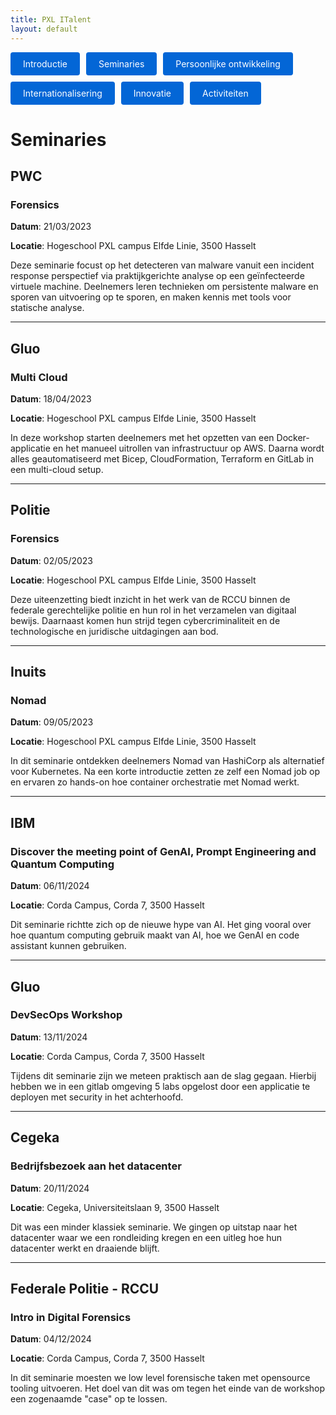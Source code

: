 ```yaml
---
title: PXL ITalent
layout: default
---
```


<p style="display: flex; flex-wrap: wrap; gap: 10px;">
  <a href="./" style="background: #0366d6; color: #fff; padding: 10px 20px; border-radius: 4px; text-decoration: none;">
    Introductie
  </a>
  <a href="./seminaries.html" style="background: #0366d6; color: #fff; padding: 10px 20px; border-radius: 4px; text-decoration: none;">
    Seminaries
  </a>
  <a href="./persoonlijke_groei.html" style="background: #0366d6; color: #fff; padding: 10px 20px; border-radius: 4px; text-decoration: none;">
    Persoonlijke ontwikkeling
  </a>
  <a href="./internationalisering.html" style="background: #0366d6; color: #fff; padding: 10px 20px; border-radius: 4px; text-decoration: none;">
    Internationalisering
  </a>
  <a href="./innovatie.html" style="background: #0366d6; color: #fff; padding: 10px 20px; border-radius: 4px; text-decoration: none;">
    Innovatie
  </a>
  <a href="./activiteiten.html" style="background: #0366d6; color: #fff; padding: 10px 20px; border-radius: 4px; text-decoration: none;">
    Activiteiten
  </a>
</p>

# Seminaries

## PWC

### Forensics

**Datum**: 21/03/2023

**Locatie**: Hogeschool PXL campus Elfde Linie, 3500 Hasselt

Deze seminarie focust op het detecteren van malware vanuit een incident response perspectief via praktijkgerichte analyse op een geïnfecteerde virtuele machine. Deelnemers leren technieken om persistente malware en sporen van uitvoering op te sporen, en maken kennis met tools voor statische analyse.

---

## Gluo

### Multi Cloud

**Datum**: 18/04/2023

**Locatie**: Hogeschool PXL campus Elfde Linie, 3500 Hasselt

In deze workshop starten deelnemers met het opzetten van een Docker-applicatie en het manueel uitrollen van infrastructuur op AWS. Daarna wordt alles geautomatiseerd met Bicep, CloudFormation, Terraform en GitLab in een multi-cloud setup.

---

## Politie

### Forensics

**Datum**: 02/05/2023

**Locatie**: Hogeschool PXL campus Elfde Linie, 3500 Hasselt

Deze uiteenzetting biedt inzicht in het werk van de RCCU binnen de federale gerechtelijke politie en hun rol in het verzamelen van digitaal bewijs. Daarnaast komen hun strijd tegen cybercriminaliteit en de technologische en juridische uitdagingen aan bod.

---

## Inuits

### Nomad

**Datum**: 09/05/2023

**Locatie**: Hogeschool PXL campus Elfde Linie, 3500 Hasselt

In dit seminarie ontdekken deelnemers Nomad van HashiCorp als alternatief voor Kubernetes. Na een korte introductie zetten ze zelf een Nomad job op en ervaren zo hands-on hoe container orchestratie met Nomad werkt.

---

## IBM

### Discover the meeting point of GenAI, Prompt Engineering and Quantum Computing

**Datum**: 06/11/2024

**Locatie**: Corda Campus, Corda 7, 3500 Hasselt

Dit seminarie richtte zich op de nieuwe hype van AI. Het ging vooral over hoe quantum computing gebruik maakt van AI, hoe we GenAI en code assistant kunnen gebruiken.

---

## Gluo

### DevSecOps Workshop

**Datum**: 13/11/2024

**Locatie**: Corda Campus, Corda 7, 3500 Hasselt

Tijdens dit seminarie zijn we meteen praktisch aan de slag gegaan. Hierbij hebben we in een gitlab omgeving 5 labs opgelost door een applicatie te deployen met security in het achterhoofd.

---

## Cegeka

### Bedrijfsbezoek aan het datacenter

**Datum**: 20/11/2024

**Locatie**: Cegeka, Universiteitslaan 9, 3500 Hasselt

Dit was een minder klassiek seminarie. We gingen op uitstap naar het datacenter waar we een rondleiding kregen en een uitleg hoe hun datacenter werkt en draaiende blijft.

---

## Federale Politie - RCCU

### Intro in Digital Forensics

**Datum**: 04/12/2024

**Locatie**: Corda Campus, Corda 7, 3500 Hasselt

In dit seminarie moesten we low level forensische taken met opensource tooling uitvoeren. Het doel van dit was om tegen het einde van de workshop een zogenaamde "case" op te lossen.